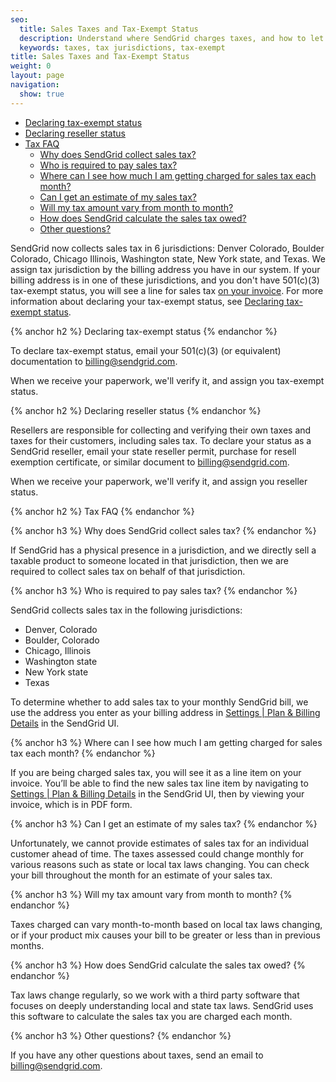 ```yaml
---
seo:
  title: Sales Taxes and Tax-Exempt Status
  description: Understand where SendGrid charges taxes, and how to let us know if you have tax-exempt status.
  keywords: taxes, tax jurisdictions, tax-exempt
title: Sales Taxes and Tax-Exempt Status
weight: 0
layout: page
navigation:
  show: true
---
```


- [Declaring tax-exempt status](#-Declaring-tax-exempt-status)
- [Declaring reseller status](#-Declaring-reseller-status)
- [Tax FAQ](#-Tax-FAQ)
    - [Why does SendGrid collect sales tax?](#-Why-does-SendGrid-collect-sales-tax)
    - [Who is required to pay sales tax?](#-Who-is-required-to-pay-sales-tax)
    - [Where can I see how much I am getting charged for sales tax each month?](#-Where-can-I-see-how-much-I-am-getting-charged-for-sales-tax-each-month)
    - [Can I get an estimate of my sales tax?](#-Can-I-get-an-estimate-of-my-sales-tax)
    - [Will my tax amount vary from month to month?](#-Will-my-tax-amount-vary-from-month-to-month)
    - [How does SendGrid calculate the sales tax owed?](#-How-does-SendGrid-calculate-the-sales-tax-owed)
    - [Other questions?](#-Other-questions)

SendGrid now collects sales tax in 6 jurisdictions: Denver Colorado, Boulder Colorado, Chicago Illinois, Washington state, New York state, and Texas. We assign tax jurisdiction by the billing address you have in our system. If your billing address is in one of these jurisdictions, and you don't have 501(c)(3) tax-exempt status, you will see a line for sales tax [on your invoice]({{root_url}}/help-support/account-and-settings/reading-your-invoice.html). For more information about declaring your tax-exempt status, see [Declaring tax-exempt status](#-Declaring-tax-exempt-status).

{% anchor h2 %}
Declaring tax-exempt status
{% endanchor %}

To declare tax-exempt status, email your 501(c)(3) (or equivalent) documentation to billing@sendgrid.com.

When we receive your paperwork, we'll verify it, and assign you tax-exempt status.

{% anchor h2 %}
Declaring reseller status
{% endanchor %}

Resellers are responsible for collecting and verifying their own taxes and taxes for their customers, including sales tax. To declare your status as a SendGrid reseller, email your state reseller permit, purchase for resell exemption certificate, or similar document to billing@sendgrid.com.

When we receive your paperwork, we'll verify it, and assign you reseller status.

{% anchor h2 %}
Tax FAQ
{% endanchor %}

{% anchor h3 %}
Why does SendGrid collect sales tax?
{% endanchor %}

If SendGrid has a physical presence in a jurisdiction, and we directly sell a taxable product to someone located in that jurisdiction, then we are required to collect sales tax on behalf of that jurisdiction.

{% anchor h3 %}
Who is required to pay sales tax?
{% endanchor %}

SendGrid collects sales tax in the following jurisdictions:

- Denver, Colorado
- Boulder, Colorado
- Chicago, Illinois
- Washington state
- New York state
- Texas

To determine whether to add sales tax to your monthly SendGrid bill, we use the address you enter as your billing address in [Settings | Plan & Billing Details](https://app.sendgrid.com/settings/billing) in the SendGrid UI.

{% anchor h3 %}
Where can I see how much I am getting charged for sales tax each month?
{% endanchor %}

If you are being charged sales tax, you will see it as a line item on your invoice. You’ll be able to find the new sales tax line item by navigating to [Settings | Plan & Billing Details](https://app.sendgrid.com/settings/billing) in the SendGrid UI, then by viewing your invoice, which is in PDF form.

{% anchor h3 %}
Can I get an estimate of my sales tax?
{% endanchor %}

Unfortunately, we cannot provide estimates of sales tax for an individual customer ahead of time. The taxes assessed could change monthly for various reasons such as state or local tax laws changing. You can check your bill throughout the month for an estimate of your sales tax.

{% anchor h3 %}
Will my tax amount vary from month to month?
{% endanchor %}

Taxes charged can vary month-to-month based on local tax laws changing, or if your product mix causes your bill to be greater or less than in previous months.

{% anchor h3 %}
How does SendGrid calculate the sales tax owed?
{% endanchor %}

Tax laws change regularly, so we work with a third party software that focuses on deeply understanding local and state tax laws. SendGrid uses this software to calculate the sales tax you are charged each month.

{% anchor h3 %}
Other questions?
{% endanchor %}

If you have any other questions about taxes, send an email to billing@sendgrid.com.
